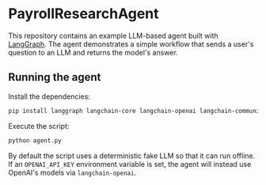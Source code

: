 # PayrollResearchAgent

This repository contains an example LLM-based agent built with [LangGraph](https://github.com/langchain-ai/langgraph).
The agent demonstrates a simple workflow that sends a user's question to an LLM and returns the model's answer.

## Running the agent

Install the dependencies:

```bash
pip install langgraph langchain-core langchain-openai langchain-community
```

Execute the script:

```bash
python agent.py
```

By default the script uses a deterministic fake LLM so that it can run offline.
If an `OPENAI_API_KEY` environment variable is set, the agent will instead use OpenAI's models via `langchain-openai`.
